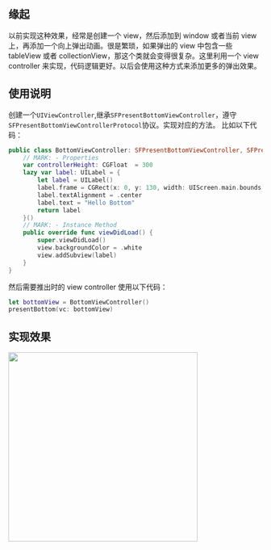 ## 缘起
以前实现这种效果，经常是创建一个 view，然后添加到 window 或者当前 view 上，再添加一个向上弹出动画。很是繁琐，如果弹出的 view 中包含一些 tableView 或者 collectionView，那这个类就会变得很复杂。这里利用一个 view controller 来实现，代码逻辑更好。以后会使用这种方式来添加更多的弹出效果。
## 使用说明
创建一个`UIViewController`,继承`SFPresentBottomViewController`，遵守`SFPresentBottomViewControllerProtocol`协议。实现对应的方法。
比如以下代码：
```swift
public class BottomViewController: SFPresentBottomViewController, SFPresentBottomViewControllerProtocol {
    // MARK: - Properties
    var controllerHeight: CGFloat  = 300
    lazy var label: UILabel = {
        let label = UILabel()
        label.frame = CGRect(x: 0, y: 130, width: UIScreen.main.bounds.size.width, height: 40)
        label.textAlignment = .center
        label.text = "Hello Bottom"
        return label
    }()
    // MARK: - Instance Method
    public override func viewDidLoad() {
        super.viewDidLoad()
        view.backgroundColor = .white
        view.addSubview(label)
    }
}
```
然后需要推出时的 view controller 使用以下代码：
```swift
let bottomView = BottomViewController()
presentBottom(vc: bottomView)
```
## 实现效果

<img src="http://ohg2bgicd.bkt.clouddn.com/PresentBottomDemo.gif" width="375px" />


